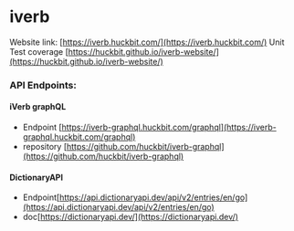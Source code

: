 # iverb

Website link: [https://iverb.huckbit.com/](https://iverb.huckbit.com/)
Unit Test coverage [https://huckbit.github.io/iverb-website/](https://huckbit.github.io/iverb-website/)

### API Endpoints:

#### iVerb graphQL

  - Endpoint [https://iverb-graphql.huckbit.com/graphql](https://iverb-graphql.huckbit.com/graphql)
  - repository [https://github.com/huckbit/iverb-graphql](https://github.com/huckbit/iverb-graphql)

#### DictionaryAPI

  - Endpoint[https://api.dictionaryapi.dev/api/v2/entries/en/go](https://api.dictionaryapi.dev/api/v2/entries/en/go)
  - doc[https://dictionaryapi.dev/](https://dictionaryapi.dev/)

